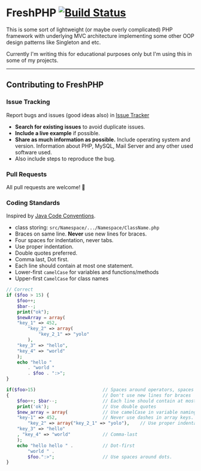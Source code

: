 FreshPHP [![Build Status](https://secure.travis-ci.org/Stichoza/FreshPHP.png?branch=master)](http://travis-ci.org/Stichoza/FreshPHP)
========

This is some sort of lightweight (or maybe overly complicated) PHP framework with underlying MVC architecture implementing some other OOP design patterns like Singleton and etc.

Currently I'm writing this for educational purposes only but I'm using this in some of my projects.

___

## Contributing to FreshPHP

### Issue Tracking

Report bugs and issues (good ideas also) in [Issue Tracker](//github.com/Stichoza/FreshPHP/issues)

 - **Search for existing issues** to avoid duplicate issues.
 - **Include a live example** if possible.
 - **Share as much information as possible.** Include operating system and version. Information about PHP, MySQL, Mail Server and any other used software used.
 - Also include steps to reproduce the bug.

### Pull Requests

All pull requests are welcome! :metal:

### Coding Standards

Inspired by [Java Code Conventions](http://www.oracle.com/technetwork/java/javase/documentation/codeconvtoc-136057.html).

 - class storing: `src/Namespace/.../Namespace/ClassName.php`
 - Braces on same line. **Never** use new lines for braces.
 - Four spaces for indentation, never tabs.
 - Use proper indentation.
 - Double quotes preferred.
 - Comma last, Dot first.
 - Each line should contain at most one statement.
 - Lower-first `camelCase` for variables and functions/methods
 - Upper-first `CamelCase` for class names


```php
// Correct
if ($foo > 15) {
    $foo++;
    $bar--;
    print("ok");
    $newArray = array(
    "key_1" => 452,
        "key_2" => array(
            "key_2_1" => "yolo"
        ),
    "key_3" => "hello",
    "key_4" => "world"
    );
    echo "hello "
        . "world "
        . $foo . ":>";
}
```
```php
if($foo>15)                         // Spaces around operators, spaces after keywords
{                                   // Don't use new lines for braces
    $foo++; $bar--;                 // Each line should contain at most one statement
    print('ok');                    // Use double quotes
    $new_array = array(             // Use camelCase in variable naming
    "key-1" => 452,                 // Never use dashes in array keys. Use underscores.
        "key_2" => array("key_2_1" => "yolo"),    // Use proper indentation.
    "key_3" => "hello"
    , "key_4" => "world"            // Comma-last
    );
    echo "hello hello " .           // Dot-first
        "world " .
        $foo.":>";                  // Use spaces around dots.
}
```
